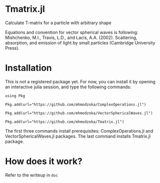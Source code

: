 # Tmatrix.jl
Calculate T-matrix for a particle with arbitrary shape

Equations and convention for vector spherical waves is following: Mishchenko, M.I., Travis, L.D., and Lacis, A.A. (2002). Scattering, absorption, and emission of light by small particles (Cambridge University Press).

# Installation
This is not a registered package yet. For now, you can install it by opening an interactive julia session, and type the following commands:

`using Pkg`

`Pkg.add(url="https://github.com/mhmodzoka/ComplexOperations.jl")`

`Pkg.add(url="https://github.com/mhmodzoka/VectorSphericalWaves.jl")`

`Pkg.add(url="https://github.com/mhmodzoka/Tmatrix.jl")`

The first three commands install prerequisites: ComplexOperations.jl and VectorSphericalWaves.jl packages.
The last command installs Tmatrix.jl package.

# How does it work?
Refer to the writeup in `doc`